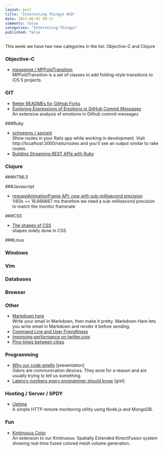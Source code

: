 ```yaml
---
layout: post
title: "Interesting Thingys #18"
date: 2012-06-02 09:17
comments: false
categories: "Interesting-Thingys"
published: false
---
```


This week we have two new categories in the list: Objective-C and Clojure
<!-- More -->

### Objective-C
- [mpospese / MPFoldTransition](https://github.com/mpospese/MPFoldTransition)  
  MPFoldTransition is a set of classes to add folding-style transitions to iOS 5 projects.

### GIT
- [Better READMEs for GitHub Forks](http://adammck.com/2012/05/16/better-readmes-for-github-forks.html)
- [Exploring Expressions of Emotions in GitHub Commit Messages](http://geeksta.net/geeklog/exploring-expressions-emotions-github-commit-messages/)  
  An extensive analysis of emotions in Github commit messages

###Ruby
- [schneems / sextant](https://github.com/schneems/sextant)  
  Show routes in your Rails app while working in development. Visit http://localhost:3000/rails/routes and you'll see an output similar to rake routes.
- [Building Streaming REST APIs with Ruby](/http://intridea.com/blog/2012/5/24/building-streaming-rest-apis-with-ruby)  
  


### Clojure

###HTML5

###Javascript
- [requestAnimationFrame API: now with sub-millisecond precision](http://updates.html5rocks.com/2012/05/requestAnimationFrame-API-now-with-sub-millisecond-precision)  
  1/60s == 16.666667 ms therefore we need a sub-millisecond precision to match the monitor framerate

###CSS
- [The shapes of CSS](http://css-tricks.com/examples/ShapesOfCSS/)  
  shapes solely done in CSS

###Linux

### Windows

### Vim

### Databases

### Browser

### Other
- [Markdown here](https://github.com/adam-p/markdown-here)  
  Write your email in Markdown, then make it pretty. Markdown Here lets you write email in Markdown and render it before sending.
- [Command Line and User Friendliness](http://www.terminally-incoherent.com/blog/2012/05/30/command-line-and-user-friendliness/)
- [Improving performance on twitter.com](http://engineering.twitter.com/2012/05/improving-performance-on-twittercom.html)
- [Ping times between cities](https://wondernetwork.com/pings/)

### Programming
- [Why our code smells](http://opensoul.org/blog/archives/2012/05/23/why-our-code-smells) [presentation]  
  Odors are communication devices. They exist for a reason and are usually trying to tell us something.
- [Latency numbers every programmer should know](https://gist.github.com/2841832) [gist]

### Hosting / Server / SPDY
- [Uptime](http://fzaninotto.github.com/uptime/)  
  A simple HTTP remote monitoring utility using Node.js and MongoDB.

### Fun
- [Kintinuous Color](http://www.youtube.com/watch?v=mqp3bWqxDsc)  
  An extension to our Kintinuous: Spatially Extended KinectFusion system showing real-time fused colored mesh volume generation.
